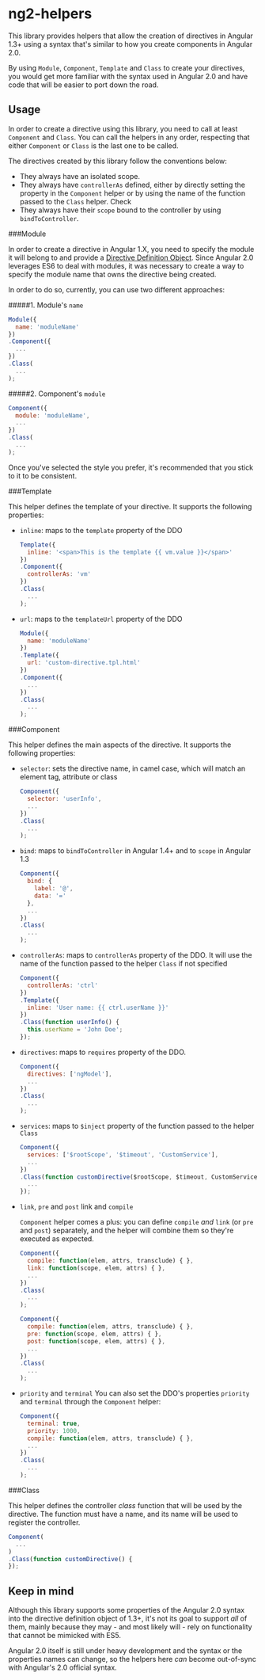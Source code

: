 ng2-helpers
===========
This library provides helpers that allow the creation of directives in Angular 1.3+ using a syntax
that's similar to how you create components in Angular 2.0.

By using `Module`, `Component`, `Template` and `Class` to create your directives, you would
get more familiar with the syntax used in Angular 2.0 and have code that will be easier to port
down the road.


Usage
-----

In order to create a directive using this library, you need to call at least `Component` and
`Class`. You can call the helpers in any order, respecting that either `Component` or `Class` is
the last one to be called.

The directives created by this library follow the conventions below:
- They always have an isolated scope.
- They always have `controllerAs` defined, either by directly setting the property in the
`Component` helper or by using the name of the function passed to the `Class` helper. Check
- They always have their `scope` bound to the controller by using `bindToController`.


###Module

In order to create a directive in Angular 1.X, you need to specify the module it will belong to
and provide a [Directive Definition Object](https://docs.angularjs.org/api/ng/service/$compile#directive-definition-object).
Since Angular 2.0 leverages ES6 to deal with modules, it was necessary to create a way to specify
the module name that owns the directive being created.

In order to do so, currently, you can use two different approaches:

#####1. Module's `name`

```js
Module({
  name: 'moduleName'
})
.Component({
  ...
})
.Class(
  ...
);
```

#####2. Component's `module`

```js
Component({
  module: 'moduleName',
  ...
})
.Class(
  ...
);
```

Once you've selected the style you prefer, it's recommended that you stick to it to be consistent.


###Template

This helper defines the template of your directive. It supports the following properties:

- `inline`: maps to the `template` property of the DDO

   ```js
   Template({
     inline: '<span>This is the template {{ vm.value }}</span>'
   })
   .Component({
     controllerAs: 'vm'
   })
   .Class(
     ...
   );
   ```


- `url`: maps to the `templateUrl` property of the DDO

   ```js
   Module({
     name: 'moduleName'
   })
   .Template({
     url: 'custom-directive.tpl.html'
   })
   .Component({
     ...
   })
   .Class(
     ...
   );
   ```


###Component

This helper defines the main aspects of the directive. It supports the following properties:

- `selector`: sets the directive name, in camel case, which will match an element tag, attribute
or class

   ```js
   Component({
     selector: 'userInfo',
     ...
   })
   .Class(
     ...
   );
   ```


- `bind`: maps to `bindToController` in Angular 1.4+ and to `scope` in Angular 1.3

   ```js
   Component({
     bind: {
       label: '@',
       data: '='
     },
     ...
   })
   .Class(
     ...
   );
   ```


- `controllerAs`: maps to `controllerAs` property of the DDO. It will use the name of the function
passed to the helper `Class` if not specified

   ```js
   Component({
     controllerAs: 'ctrl'
   })
   .Template({
     inline: 'User name: {{ ctrl.userName }}'
   })
   .Class(function userInfo() {
     this.userName = 'John Doe';
   });
   ```


- `directives`: maps to `requires` property of the DDO.

   ```js
   Component({
     directives: ['ngModel'],
     ...
   })
   .Class(
     ...
   );
   ```


- `services`: maps to `$inject` property of the function passed to the helper `Class`

   ```js
   Component({
     services: ['$rootScope', '$timeout', 'CustomService'],
     ...
   })
   .Class(function customDirective($rootScope, $timeout, CustomService) {
     ...
   });
   ```


- `link`, `pre` and `post` link and `compile`

   `Component` helper comes a plus: you can define `compile` *and* `link` (or `pre` and `post`)
   separately, and the helper will combine them so they're executed as expected.

   ```js
   Component({
     compile: function(elem, attrs, transclude) { },
     link: function(scope, elem, attrs) { },
     ...
   })
   .Class(
     ...
   );
   ```

   ```js
   Component({
     compile: function(elem, attrs, transclude) { },
     pre: function(scope, elem, attrs) { },
     post: function(scope, elem, attrs) { },
     ...
   })
   .Class(
     ...
   );
   ```


- `priority` and `terminal`
   You can also set the DDO's properties `priority` and `terminal` through the `Component` helper:

   ```js
   Component({
     terminal: true,
     priority: 1000,
     compile: function(elem, attrs, transclude) { },
     ...
   })
   .Class(
     ...
   );
   ```


###Class

This helper defines the controller *class* function that will be used by the directive. The
function must have a name, and its name will be used to register the controller.

```js
Component(
  ...
)
.Class(function customDirective() {
});
```


Keep in mind
--------------------------------------

Although this library supports some properties of the Angular 2.0 syntax into the directive
definition object of 1.3+, it's not its goal to support *all* of them, mainly because they may -
and most likely will - rely on functionality that cannot be mimicked with ES5.

Angular 2.0 itself is still under heavy development and the syntax or the properties names can
change, so the helpers here *can* become out-of-sync with Angular's 2.0 official syntax.
